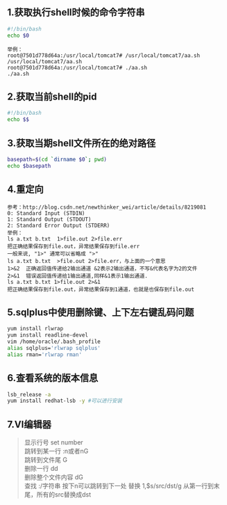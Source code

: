 ## 1.获取执行shell时候的命令字符串
```bash
#!/bin/bash
echo $0
```
```
举例：
root@7501d778d64a:/usr/local/tomcat7# /usr/local/tomcat7/aa.sh
/usr/local/tomcat7/aa.sh
root@7501d778d64a:/usr/local/tomcat7# ./aa.sh
./aa.sh
```
## 2.获取当前shell的pid
```bash
#!/bin/bash
echo $$
```

## 3.获取当期shell文件所在的绝对路径
```bash
basepath=$(cd `dirname $0`; pwd)
echo $basepath
```

## 4.重定向
```
参考：http://blog.csdn.net/newthinker_wei/article/details/8219081
0: Standard Input (STDIN) 
1: Standard Output (STDOUT) 
2: Standard Error Output (STDERR) 
举例：
ls a.txt b.txt  1>file.out 2>file.err 
把正确结果保存到file.out，异常结果保存到file.err 
一般来说, "1>" 通常可以省略成 ">"
ls a.txt b.txt  >file.out 2>file.err，与上面的一个意思
1>&2  正确返回值传递给2输出通道 &2表示2输出通道，不写&代表名字为2的文件
2>&1  错误返回值传递给1输出通道,同样&1表示1输出通道. 
ls a.txt b.txt 1>file.out 2>&1 
把正确结果保存到file.out，异常结果保存到1通道，也就是也保存到file.out
```

## 5.sqlplus中使用删除键、上下左右键乱码问题
```bash
yum install rlwrap
yum install readline-devel
vim /home/oracle/.bash_profile  
alias sqlplus='rlwrap sqlplus'  
alias rman='rlwrap rman'  
```

## 6.查看系统的版本信息
```bash
lsb_release -a
yum install redhat-lsb -y #可以进行安装
```
##  7.VI编辑器
> 显示行号 set number  
> 跳转到某一行 :n或者nG  
> 跳转到文件尾 G  
> 删除一行 dd  
> 删除整个文件内容 dG  
> 查找 :/字符串 按下n可以跳转到下一处 
> 替换 1,$s/src/dst/g 从第一行到末尾，所有的src替换成dst 
